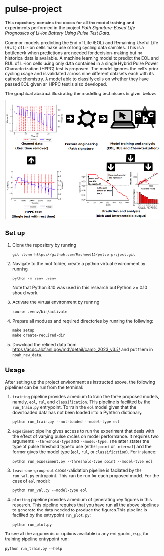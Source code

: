 # pulse-project
This repository contains the codes for all the model training and experiments performed in the project _Path Signature-Based Life Prognostics of Li-ion Battery Using Pulse Test Data_.

Common models predicting the End of Life (EOL) and Remaining Useful Life (RUL) of Li-ion cells make use of long cycling data samples. This is a bottleneck when predictions are needed for decision-making but no historical data is available. A machine learning model to predict the EOL and RUL of Li-ion cells using only data contained in a single Hybrid Pulse Power Characterization (HPPC) test is proposed. The model ignores the cell’s prior cycling usage and is validated across nine different datasets each with its cathode chemistry. A model able to classify cells on whether they have passed EOL given an HPPC test is also developed.

The graphical abstract illustrating the modelling techniques is given below:

![graphical abstract](assets/graphical_abstract.png)

## Set up
1. Clone the repository by running
    ```
    git clone https://github.com/Rasheed19/pulse-project.git
    ```
1. Navigate to the root folder, create a python virtual environment by running
    ```
    python -m venv .venv
    ```
    Note that Python 3.10 was used in this research but Python >= 3.10 should work.

1. Activate the virtual environment by running
    ```
    source .venv/bin/activate
    ```
1. Prepare all modules and required directories by running the following:
    ```
    make setup
    make create-required-dir
    ```
1. Download the refined data from https://acdc.alcf.anl.gov/mdf/detail/camp_2023_v3.5/ and put them in `noah_raw_data`.

## Usage

After setting up the project environment as instructed above, the following pipelines can be run from the terminal:
1. `training` pipeline provides a medium to train the three proposed models, namely, `eol`, `rul`, and `classification`. This pipeline is facilited by the `run_train.py` entrypoint. To train the `eol` model given that the downloaded data has not been loaded into a Pyhthon dictionary:
    ```
    python run_train.py --not-loaded --model-type eol
    ```
1. `experiment` pipeline gives access to run the experiment that deals with the effect of varying pulse cycles on model performance. It requires two arguments `--threshold-type` and `--model-type`. The latter states the type of pulse threshold type to use (either `point` or `interval`) and the former gives the model type (`eol`, `rul`, or `classification`). For instance:
    ```
    python run_experiment.py --threshold-type point --model-type eol
    ```
1. `leave-one-group-out` cross-validation pipeline is facilated by the `run_val.py` entrypoint. This can be run for each proposed model. For the case of `eol` model:
    ```
    python run_val.py --model-type eol
    ```
1. `plotting` pipeline provides a medium of generating key figures in this research. This pipeline requires that you have run all the above pipelines to generate the data needed to produce the figures.This pipeline is facilited by the entrypoint `run_plot.py`:
    ```
    python run_plot.py
    ```

To see all the arguments or options available to any entrypoint, e.g., for training pipeline entrypoint run:
```
python run_train.py --help
```
